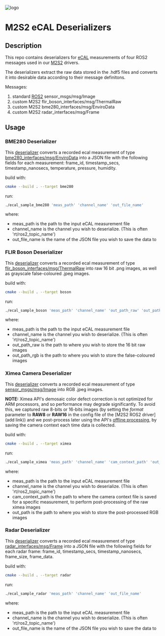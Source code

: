 ![logo](docs/resources/ARU_logo_rectangle.png)

# M2S2 eCAL Deserializers


## Description
This repo contains deserializers for [eCAL](https://github.com/eclipse-ecal/rmw_ecal) measurements of four ROS2 messages used in our [M2S2](m2s2_ws) drivers.

The deserializers extract the raw data stored in the .hdf5 files and converts it into desirable data according to their message definitons.

Messages:
1. standard [ROS2](https://docs.ros.org/en/foxy/index.html) sensor_msgs/msg/Image 
2. custom M2S2 flir_boson_interfaces/msg/ThermalRaw
3. custom M2S2 bme280_interfaces/msg/EnviroData
4. custom M2S2 radar_interfaces/msg/Frame

## Usage

### BME280 Deserializer

This [deserializer](src/deserialize_bme280.cpp) converts a recorded ecal measurement of type [bme280_interfaces/msg/EnviroData](m2s2_ws/src/bme280_ROS2_driver/bme280_interfaces/msg/EnviroData.msg) into a JSON file with the following fields for each measurement: frame_id, timestamp_secs, timestamp_nanosecs, temperature, pressure, humidity.

build with:
```bash
cmake --build . --target bme280
```

run:
```bash
./ecal_sample_bme280 'meas_path' 'channel_name' 'out_file_name'
```

where:
- meas_path is the path to the input eCAL measurement file
- channel_name is the channel you wish to deserialize. (This is often 'rt/ros2_topic_name')
- out_file_name is the name of the JSON file you wish to save the data to

### FLIR Boson Deserializer

This [deserializer](src/deserialize_flir_boson.cpp) converts a recorded ecal measurement of type [flir_boson_interfaces/msg/ThermalRaw](m2s2_ws/src/flir_boson_ROS2_driver/flir_boson_interfaces/msg/ThermalRaw.msg) into raw 16 bit .png images, as well as grayscale false-coloured .jpeg images.

build with:
```bash
cmake --build . --target boson
```

run:
```bash
./ecal_sample_boson 'meas_path' 'channel_name' 'out_path_raw' 'out_path_rgb'
```

where:
- meas_path is the path to the input eCAL measurement file
- channel_name is the channel you wish to deserialize. (This is often 'rt/ros2_topic_name')
- out_path_raw is the path to where you wish to store the 16 bit raw images
- out_path_rgb is the path to where you wish to store the false-coloured images

### Ximea Camera Deserializer 

This [deserializer](src/deserialize_ximea.cpp) converts a recorded ecal measurement of type [sensor_msgs/msg/Image](http://docs.ros.org/en/noetic/api/sensor_msgs/html/msg/Image.html) into RGB .jpeg images.

<b>NOTE:</b> Ximea API's demosaic color defect correction is not optimized for ARM processors, and so performance may degrade significantly. To avoid this, we captured raw 8-bits or 16-bits images (by setting the <i>format</i> parameter to <b>RAW8</b> or <b>RAW16</b> in the config file of the [M2S2 ROS2 driver](add link)) and we post-process later using the API's [offline processing](https://www.ximea.com/support/wiki/apis/XiAPI_Offline_Processing), by saving the camera context each time data is collected.

build with:
```bash
cmake --build . --target ximea
```

run:
```bash
./ecal_sample_ximea 'meas_path' 'channel_name' 'cam_context_path' 'out_path'
```

where:
- meas_path is the path to the input eCAL measurement file
- channel_name is the channel you wish to deserialize. (This is often 'rt/ros2_topic_name')
- cam_context_path is the path to where the camera context file is saved for a specific measurement, to perform post-processing of the raw ximea images
- out_path is the path to where you wish to store the post-processed RGB images

### Radar Deserializer 

This [deserializer](src/deserialize_radar.cpp) converts a recorded ecal measurement of type [radar_interfaces/msg/Frame](m2s2_ws/src/radar_ROS2_driver/radar_interfaces/msg/Frame.msg) into a JSON file with the following fields for each radar frame: frame_id, timestamp_secs, timestamp_nanosecs, frame_size, frame_data.

build with:
```bash
cmake --build . --target radar
```

run:
```bash
./ecal_sample_radar 'meas_path' 'channel_name' 'out_file_name'
```

where:
- meas_path is the path to the input eCAL measurement file
- channel_name is the channel you wish to deserialize. (This is often 'rt/ros2_topic_name')
- out_file_name is the name of the JSON file you wish to save the data to


